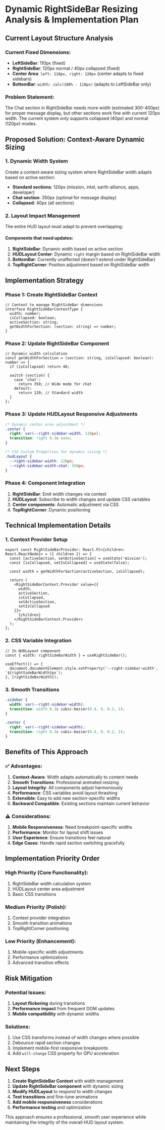 # Dynamic RightSideBar Resizing Analysis & Implementation Plan

## Current Layout Structure Analysis

### Current Fixed Dimensions:
- **LeftSideBar**: 110px (fixed)
- **RightSideBar**: 120px normal / 40px collapsed (fixed)
- **Center Area**: `left: 110px, right: 120px` (center adapts to fixed sidebars)
- **BottomBar**: `width: calc(100% - 110px)` (adapts to LeftSideBar only)

### Problem Statement:
The Chat section in RightSideBar needs more width (estimated 300-400px) for proper message display, but other sections work fine with current 120px width. The current system only supports collapsed (40px) and normal (120px) modes.

## Proposed Solution: Context-Aware Dynamic Sizing

### 1. Dynamic Width System
Create a context-aware sizing system where RightSideBar width adapts based on active section:

- **Standard sections**: 120px (mission, intel, earth-alliance, apps, developer)
- **Chat section**: 350px (optimal for message display)
- **Collapsed**: 40px (all sections)

### 2. Layout Impact Management
The entire HUD layout must adapt to prevent overlapping:

#### Components that need updates:
1. **RightSideBar**: Dynamic width based on active section
2. **HUDLayout Center**: Dynamic `right` margin based on RightSideBar width
3. **BottomBar**: Currently unaffected (doesn't extend under RightSideBar)
4. **TopRightCorner**: Position adjustment based on RightSideBar width

## Implementation Strategy

### Phase 1: Create RightSideBar Context
```tsx
// Context to manage RightSideBar dimensions
interface RightSideBarContextType {
  width: number;
  isCollapsed: boolean;
  activeSection: string;
  getWidthForSection: (section: string) => number;
}
```

### Phase 2: Update RightSideBar Component
```tsx
// Dynamic width calculation
const getWidthForSection = (section: string, isCollapsed: boolean): number => {
  if (isCollapsed) return 40;
  
  switch (section) {
    case 'chat':
      return 350; // Wide mode for chat
    default:
      return 120; // Standard width
  }
};
```

### Phase 3: Update HUDLayout Responsive Adjustments
```css
/* Dynamic center area adjustment */
.center {
  right: var(--right-sidebar-width, 120px);
  transition: right 0.3s ease;
}

/* CSS Custom Properties for dynamic sizing */
.hudLayout {
  --right-sidebar-width: 120px;
  --right-sidebar-width-chat: 350px;
}
```

### Phase 4: Component Integration
1. **RightSideBar**: Emit width changes via context
2. **HUDLayout**: Subscribe to width changes and update CSS variables
3. **Center components**: Automatic adjustment via CSS
4. **TopRightCorner**: Dynamic positioning

## Technical Implementation Details

### 1. Context Provider Setup
```tsx
export const RightSideBarProvider: React.FC<{children: React.ReactNode}> = ({ children }) => {
  const [activeSection, setActiveSection] = useState('mission');
  const [isCollapsed, setIsCollapsed] = useState(false);
  
  const width = getWidthForSection(activeSection, isCollapsed);
  
  return (
    <RightSideBarContext.Provider value={{
      width,
      activeSection,
      isCollapsed,
      setActiveSection,
      setIsCollapsed
    }}>
      {children}
    </RightSideBarContext.Provider>
  );
};
```

### 2. CSS Variable Integration
```tsx
// In HUDLayout component
const { width: rightSideBarWidth } = useRightSideBar();

useEffect(() => {
  document.documentElement.style.setProperty('--right-sidebar-width', `${rightSideBarWidth}px`);
}, [rightSideBarWidth]);
```

### 3. Smooth Transitions
```css
.sidebar {
  width: var(--right-sidebar-width);
  transition: width 0.3s cubic-bezier(0.4, 0, 0.2, 1);
}

.center {
  right: var(--right-sidebar-width);
  transition: right 0.3s cubic-bezier(0.4, 0, 0.2, 1);
}
```

## Benefits of This Approach

### ✅ Advantages:
1. **Context-Aware**: Width adapts automatically to content needs
2. **Smooth Transitions**: Professional animated resizing
3. **Layout Integrity**: All components adjust harmoniously
4. **Performance**: CSS variables avoid layout thrashing
5. **Extensible**: Easy to add new section-specific widths
6. **Backward Compatible**: Existing sections maintain current behavior

### ⚠️ Considerations:
1. **Mobile Responsiveness**: Need breakpoint-specific widths
2. **Performance**: Monitor for layout shift issues
3. **User Experience**: Ensure transitions feel natural
4. **Edge Cases**: Handle rapid section switching gracefully

## Implementation Priority Order

### High Priority (Core Functionality):
1. RightSideBar width calculation system
2. HUDLayout center area adjustment
3. Basic CSS transitions

### Medium Priority (Polish):
1. Context provider integration
2. Smooth transition animations
3. TopRightCorner positioning

### Low Priority (Enhancement):
1. Mobile-specific width adjustments
2. Performance optimizations
3. Advanced transition effects

## Risk Mitigation

### Potential Issues:
1. **Layout flickering** during transitions
2. **Performance impact** from frequent DOM updates
3. **Mobile compatibility** with dynamic widths

### Solutions:
1. Use CSS transforms instead of width changes where possible
2. Debounce rapid section changes
3. Implement mobile-first responsive breakpoints
4. Add `will-change` CSS property for GPU acceleration

## Next Steps

1. **Create RightSideBar Context** with width management
2. **Update RightSideBar component** with dynamic sizing
3. **Modify HUDLayout** to respond to width changes
4. **Test transitions** and fine-tune animations
5. **Add mobile responsiveness** considerations
6. **Performance testing** and optimization

This approach ensures a professional, smooth user experience while maintaining the integrity of the overall HUD layout system.
